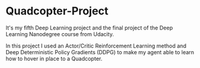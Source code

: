 # Quadcopter-Project
It's my fifth Deep Learning project and the final project of the Deep Learning Nanodegree course from Udacity.

In this project I used an Actor/Critic Reinforcement Learning method and Deep Deterministic Policy Gradients (DDPG) to make 
my agent able to learn how to hover in place to a Quadcopter.
